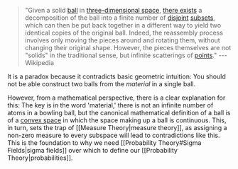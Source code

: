 > "Given a solid [ball](https://en.wikipedia.org/wiki/Ball_\(mathematics\) "Ball (mathematics)") in [three-dimensional space](https://en.wikipedia.org/wiki/Three-dimensional_space "Three-dimensional space"), [there exists](https://en.wikipedia.org/wiki/Existence_theorem "Existence theorem") a decomposition of the ball into a finite number of [disjoint](https://en.wikipedia.org/wiki/Disjoint_sets "Disjoint sets") [subsets](https://en.wikipedia.org/wiki/Subset "Subset"), which can then be put back together in a different way to yield two identical copies of the original ball. Indeed, the reassembly process involves only moving the pieces around and rotating them, without changing their original shape. However, the pieces themselves are not "solids" in the traditional sense,
> but infinite scatterings of [points](https://en.wikipedia.org/wiki/Point_\(geometry\) "Point (geometry)")."
> --- Wikipedia 

It is a paradox because it contradicts basic geometric intuition: You should not be able construct two balls from the *material* in a single ball. 

However, from a mathematical perspective, there is a clear explanation for this: The key is in the word 'material,' there is not an infinite number of atoms in a bowling ball, but the canonical mathematical definition of a ball  is of a [convex space](Convexity) in which the space making up a ball is continuous. This, in turn, sets the trap of [[Measure Theory|measure theory]], as assigning a non-zero measure to every subspace will lead to contradictions like this. This is the foundation to why we need [[Probability Theory#Sigma Fields|sigma fields]] over which to define our [[Probability Theory|probabilities]].